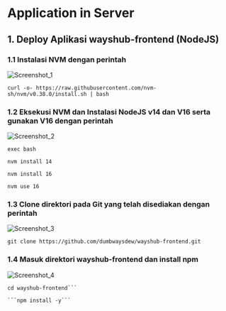 # Application in Server
 ## 1. Deploy Aplikasi wayshub-frontend (NodeJS)
  ### 1.1 Instalasi NVM dengan perintah
  ![Screenshot_1](https://github.com/wilsonakbar/devops18-dumbways-WilsonAkbar/assets/132327628/f8e77ccc-43b0-4132-af4c-1f88c8f19210)
```
curl -o- https://raw.githubusercontent.com/nvm-sh/nvm/v0.38.0/install.sh | bash
```
  ### 1.2 Eksekusi NVM dan Instalasi NodeJS v14 dan V16 serta gunakan V16 dengan perintah
  ![Screenshot_2](https://github.com/wilsonakbar/devops18-dumbways-WilsonAkbar/assets/132327628/31c361d2-d1c6-4dbc-8b82-c3d9fbd91da6)
```
exec bash
```
```
nvm install 14
```
```
nvm install 16
```
```
nvm use 16
```
  ### 1.3 Clone direktori pada Git yang telah disediakan dengan perintah
  ![Screenshot_3](https://github.com/wilsonakbar/devops18-dumbways-WilsonAkbar/assets/132327628/b36d45f2-1dfc-46b0-b57d-9956d4be1c89)
```
git clone https://github.com/dumbwaysdew/wayshub-frontend.git
```
### 1.4 Masuk direktori wayshub-frontend dan install npm
![Screenshot_4](https://github.com/wilsonakbar/devops18-dumbways-WilsonAkbar/assets/132327628/c5c03cde-6995-403e-9503-ecb8a8e1b5f4)
```
cd wayshub-frontend```

```npm install -y```
